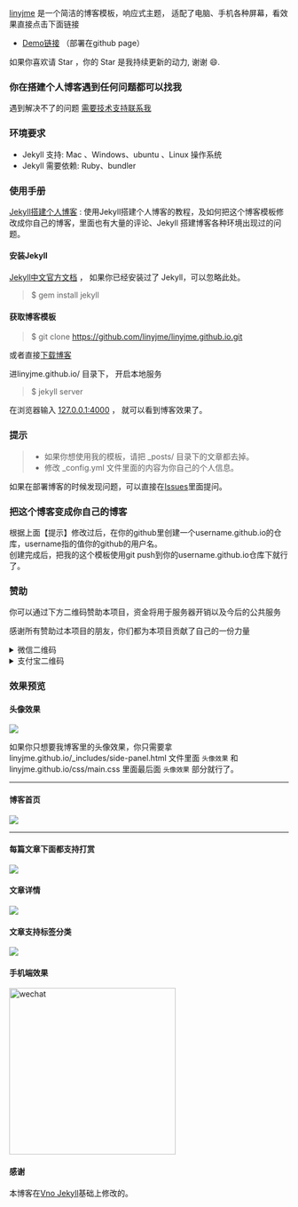 
[linyjme](https://linyjme.githuo.io.cn) 是一个简洁的博客模板，响应式主题， 适配了电脑、手机各种屏幕，看效果直接点击下面链接
        
 * [Demo链接](https://linyjme.github.io/) （部署在github page）         

如果你喜欢请 Star ，你的 Star 是我持续更新的动力, 谢谢 😄.

### 你在搭建个人博客遇到任何问题都可以找我

遇到解决不了的问题 [需要技术支持联系我](https://linyjme.github.io/about/)


### 环境要求

* Jekyll 支持: Mac 、Windows、ubuntu 、Linux 操作系统                     
* Jekyll 需要依赖: Ruby、bundler

### 使用手册

[Jekyll搭建个人博客](https://linyjme.cn/2020/10/jekyll_tutorials1/)  :  使用Jekyll搭建个人博客的教程，及如何把这个博客模板修改成你自己的博客，里面也有大量的评论、Jekyll 搭建博客各种环境出现过的问题。


#### 安装Jekyll

[Jekyll中文官方文档](http://jekyll.bootcss.com/) ， 如果你已经安装过了 Jekyll，可以忽略此处。

> $ gem install jekyll

#### 获取博客模板

> $ git clone https://github.com/linyjme/linyjme.github.io.git

或者直接[下载博客](https://github.com/linyjme/linyjme.github.io/archive/master.zip)   

进linyjme.github.io/ 目录下， 开启本地服务 

> $ jekyll server

在浏览器输入 [127.0.0.1:4000](127.0.0.1:4000) ， 就可以看到博客效果了。


### 提示

>* 如果你想使用我的模板，请把 _posts/ 目录下的文章都去掉。
>* 修改 _config.yml 文件里面的内容为你自己的个人信息。

如果在部署博客的时候发现问题，可以直接在[Issues](https://github.com/linyjme/linyjme.github.io/issues)里面提问。        


### 把这个博客变成你自己的博客

根据上面【提示】修改过后，在你的github里创建一个username.github.io的仓库，username指的值你的github的用户名。      
创建完成后，把我的这个模板使用git push到你的username.github.io仓库下就行了。


### 赞助

你可以通过下方二维码赞助本项目，资金将用于服务器开销以及今后的公共服务

感谢所有赞助过本项目的朋友，你们都为本项目贡献了自己的一份力量

<details>

<summary>微信二维码</summary>
<img width="300" src="https://linyjme.github.io/images/payimg/weipayimg.jpg" alt="wechat">
</details>

<details>

<summary>支付宝二维码</summary>
<img width="300" src="https://linyjme.github.io/images/payimg/alipayim.jpg" alt="alipay">
</details>


### 效果预览

#### 头像效果

![](https://linyjme.github.io/images/readme/icon.jpg)

如果你只想要我博客里的头像效果，你只需要拿 linyjme.github.io/_includes/side-panel.html 文件里面 `头像效果` 和 linyjme.github.io/css/main.css 里面最后面 `头像效果` 部分就行了。

***

#### 博客首页   

![](https://linyjme.github.io/images/readme/img4.jpg)   

***

#### 每篇文章下面都支持打赏   

![](https://linyjme.github.io/images/readme/img3.png)

#### 文章详情   

![](https://linyjme.github.io/images/readme/img1.png)


#### 文章支持标签分类 

![](https://linyjme.github.io/images/readme/img2.png)

#### 手机端效果

<img width="300" src="https://linyjme.github.io/images/readme/img5.jpg" alt="wechat">

#### 感谢   

本博客在[Vno Jekyll](https://github.com/onevcat/vno-jekyll)基础上修改的。  